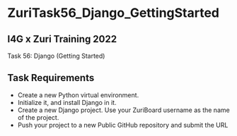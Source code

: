 # ZuriTask56_Django_GettingStarted

## I4G x Zuri Training 2022
Task 56: Django (Getting Started)

## Task Requirements
  - Create a new Python virtual environment.
  - Initialize it, and install Django in it.
  - Create a new Django project. Use your ZuriBoard username as the name of the project.
  - Push your project to a new Public GitHub repository and submit the URL
